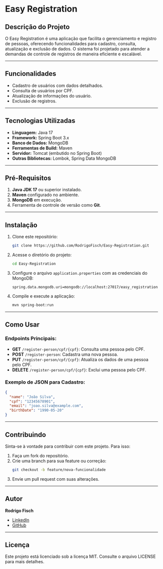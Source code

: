 # Easy Registration

## **Descrição do Projeto**
O Easy Registration é uma aplicação que facilita o gerenciamento e registro de pessoas, oferecendo funcionalidades para cadastro, consulta, atualização e exclusão de dados.
O sistema foi projetado para atender a demandas de controle de registros de maneira eficiente e escalável.

---

## **Funcionalidades**
- Cadastro de usuários com dados detalhados.
- Consulta de usuários por CPF.
- Atualização de informações do usuário.
- Exclusão de registros.

---

## **Tecnologias Utilizadas**
- **Linguagem:** Java 17
- **Framework:** Spring Boot 3.x
- **Banco de Dados:** MongoDB
- **Ferramentas de Build:** Maven
- **Servidor:** Tomcat (embutido no Spring Boot)
- **Outras Bibliotecas:** Lombok, Spring Data MongoDB

---

## **Pré-Requisitos**
1. **Java JDK 17** ou superior instalado.
2. **Maven** configurado no ambiente.
3. **MongoDB** em execução.
4. Ferramenta de controle de versão como **Git**.

---

## **Instalação**
1. Clone este repositório:
   ```bash
   git clone https://github.com/RodrigoFisch/Easy-Registration.git
   ```

2. Acesse o diretório do projeto:
   ```bash
   cd Easy-Registration
   ```

3. Configure o arquivo `application.properties` com as credenciais do MongoDB:
   ```properties
   spring.data.mongodb.uri=mongodb://localhost:27017/easy_registration
   ```

4. Compile e execute a aplicação:
   ```bash
   mvn spring-boot:run
   ```

---

## **Como Usar**
### **Endpoints Principais:**
- **GET** `/register-person/cpf/{cpf}`: Consulta uma pessoa pelo CPF.
- **POST** `/register-person`: Cadastra uma nova pessoa.
- **PUT** `/register-person/cpf/{cpf}`: Atualiza os dados de uma pessoa pelo CPF.
- **DELETE** `/register-person/cpf/{cpf}`: Exclui uma pessoa pelo CPF.

### **Exemplo de JSON para Cadastro:**
```json
{
  "name": "João Silva",
  "cpf": "12345678901",
  "email": "joao.silva@example.com",
  "birthDate": "1990-05-20"
}
```

---

## **Contribuindo**
Sinta-se à vontade para contribuir com este projeto. Para isso:
1. Faça um fork do repositório.
2. Crie uma branch para sua feature ou correção:
   ```bash
   git checkout -b feature/nova-funcionalidade
   ```
3. Envie um pull request com suas alterações.

---

## **Autor**
**Rodrigo Fisch**
- [LinkedIn](https://www.linkedin.com/in/rodrigofisch)
- [GitHub](https://github.com/RodrigoFisch)

---

## **Licença**
Este projeto está licenciado sob a licença MIT. Consulte o arquivo LICENSE para mais detalhes.

